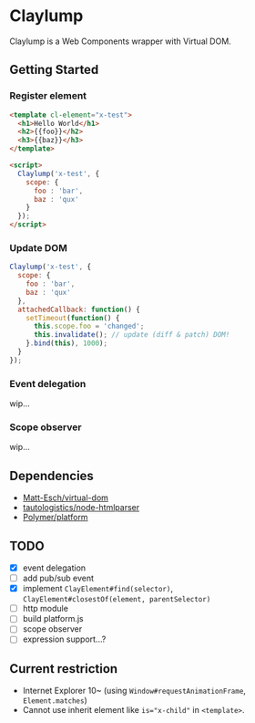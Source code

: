 # Claylump

Claylump is a Web Components wrapper with Virtual DOM.

## Getting Started

### Register element

```html
<template cl-element="x-test">
  <h1>Hello World</h1>
  <h2>{{foo}}</h2>
  <h3>{{baz}}</h3>
</template>

<script>
  Claylump('x-test', {
    scope: {
      foo : 'bar',
      baz : 'qux'
    }
  });
</script>
```

### Update DOM

```javascript
Claylump('x-test', {
  scope: {
    foo : 'bar',
    baz : 'qux'
  },
  attachedCallback: function() {
    setTimeout(function() {
      this.scope.foo = 'changed';
      this.invalidate(); // update (diff & patch) DOM!
    }.bind(this), 1000);
  }
});
```

### Event delegation

wip...

### Scope observer

wip...

## Dependencies

- [Matt-Esch/virtual-dom](https://github.com/Matt-Esch/virtual-dom)
- [tautologistics/node-htmlparser](https://github.com/tautologistics/node-htmlparser)
- [Polymer/platform](https://github.com/Polymer/platform)

## TODO

- [x] event delegation
- [ ] add pub/sub event
- [x] implement `ClayElement#find(selector)`, `ClayElement#closestOf(element, parentSelector)`
- [ ] http module
- [ ] build platform.js
- [ ] scope observer
- [ ] expression support...?

## Current restriction

- Internet Explorer 10~ (using `Window#requestAnimationFrame`, `Element.matches`)
- Cannot use inherit element like `is="x-child"` in `<template>`.

